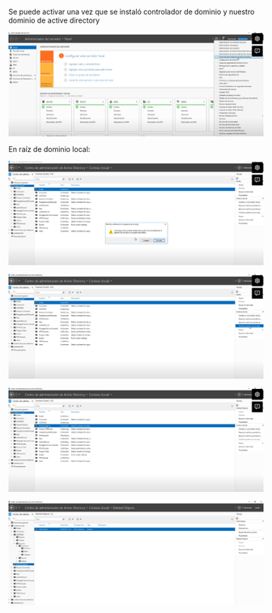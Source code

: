 
Se puede activar una vez que se instaló controlador de dominio y nuestro dominio de active directory

![alt text](image-114.png)

En raíz de dominio local:

![alt text](image-115.png)

![alt text](image-116.png)

![alt text](image-117.png)

![alt text](image-118.png)